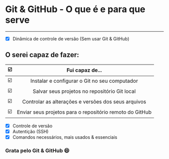 # Git & GitHub - O que é e para que serve
***
- [x] Dinâmica de controle de versão (Sem usar Git & GitHub)

## O serei capaz de fazer:
:ballot_box_with_check: | Fui capaz de...
:---: | :---:
:ballot_box_with_check: |Instalar e configurar o Git no seu computador
:ballot_box_with_check: |Salvar seus projetos no repositório Git local
:ballot_box_with_check: |Controlar as alterações e versões dos seus arquivos
:ballot_box_with_check: |Enviar seus projetos para o repositório remoto do GitHub

- [x] Controle de versão
- [x] Autentição (SSH)
- [x] Comandos necessários, mais usados & essenciais

### Grata pelo Git & GitHub :smile: